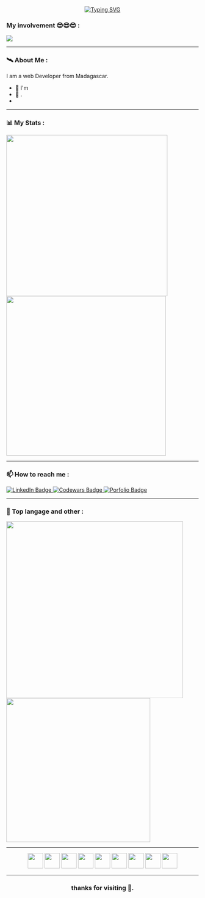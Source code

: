 <div align="center">
  <a href="https://git.io/typing-svg" align="center"><img src="https://readme-typing-svg.demolab.com?font=Fira+Code&pause=1000&width=435&lines=His+name+is+raskal-dev;Maminirina+Karim.;I'm+a+passionate+developer;from+Madagascar 🇲🇬." alt="Typing SVG" /></a>
</div>

### My involvement 😎😎😎 :
<div>  
  <img src="https://github-readme-activity-graph.vercel.app/graph?username=raskal-dev&hide_border=true&theme=tokyo-night"/>
</div>


---

### 🛰️ About Me :
  <div>I am a web Developer from Madagascar.</div>
  <ul>
    <li>🔭 I'm </li>
    <li>🌱 .</li>
    <li></li>
  </ul>

---

### 📊 My Stats :
<div>
  <img src="https://github-readme-stats-sigma-five.vercel.app/api?username=raskal-dev&show_icons=true&theme=dark&count_private=true&hide_border=false&include_all_commits=true" width="422px"  alt=""/>
  <img src="https://codewars-stats-ignacio-cuadra.vercel.app/?username=KarimShihio&theme=dark" width="418px"/>
</div>

---
### 📫 How to reach me :
<div>
  <a href="https://www.linkedin.com/in/safidy-mariel-raherinotoavina-659612262/">
    <img src="https://img.shields.io/badge/LinkedIn-blue?style=for-the-badge&logo=linkedin&logoColor=white" alt="LinkedIn Badge"/>
  </a>
  <a href="https://www.codewars.com/users/ramasama/badges/large">
     <img src="https://img.shields.io/badge/Codewars-B1361E?style=for-the-badge&logo=Codewars&logoColor=white" alt="Codewars Badge"/>
  </a>
  <a href="">
     <img src="https://img.shields.io/badge/Porfolio-000000?style=for-the-badge&logo=About.me&logoColor=white" alt="Porfolio Badge"/>
  </a>
</div>

---
### 🥇 Top langage and other :
<div>
  <img src="https://streak-stats.demolab.com/?user=raskal-dev&theme=dark" width="463px"/>
  <img src="https://github-readme-stats-sigma-five.vercel.app/api/top-langs/?username=raskal-dev&layout=compact&hide_progress=true&theme=dark&count_private=true" width="377px"/>
</div>

---
<div align="center">
  <img src="https://cdn.svgporn.com/logos/php.svg" width="40px"/>
  <img src="https://cdn.svgporn.com/logos/javascript.svg" width="40px"/>
  <img src="https://cdn.svgporn.com/logos/typescript-icon.svg" width="40px" />
  <img src="https://cdn.svgporn.com/logos/react.svg" width="40px" />
  <img src="https://cdn.svgporn.com/logos/bootstrap.svg" width="40px" />
  <img src="https://cdn.svgporn.com/logos/sass.svg" width="40px" />
  <img src="https://cdn.svgporn.com/logos/java.svg" width="40px" />
  <img src="https://cdn.svgporn.com/logos/symfony.svg" width="40px" />
  <img src="https://cdn.svgporn.com/logos/laravel.svg" width="40px" />
</div>

---
<h3 align="center">thanks for visiting 🙂.</h3>
